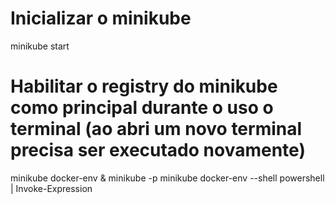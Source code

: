 # Inicializar o minikube
minikube start

# Habilitar o registry do minikube como principal durante o uso o terminal (ao abri um novo terminal precisa ser executado novamente)
minikube docker-env 
& minikube -p minikube docker-env --shell powershell | Invoke-Expression